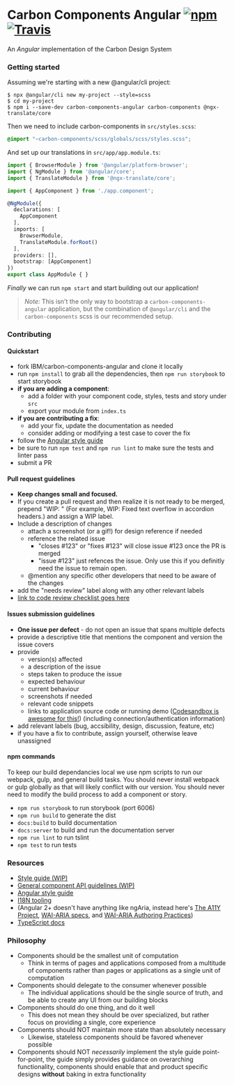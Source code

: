 # Carbon Components Angular [![npm](https://img.shields.io/npm/v/carbon-components-angular.svg)](https://www.npmjs.com/package/carbon-components-angular) [![Travis](https://travis-ci.com/IBM/carbon-components-angular.svg?branch=master)](https://travis-ci.com/IBM/carbon-components-angular)
An _Angular_ implementation of the Carbon Design System

### Getting started

Assuming we're starting with a new @angular/cli project:

```shell
$ npx @angular/cli new my-project --style=scss
$ cd my-project
$ npm i --save-dev carbon-components-angular carbon-components @ngx-translate/core
```

Then we need to include carbon-components in `src/styles.scss`:

```scss
@import "~carbon-components/scss/globals/scss/styles.scss";
```

And set up our translations in `src/app/app.module.ts`:

```ts
import { BrowserModule } from '@angular/platform-browser';
import { NgModule } from '@angular/core';
import { TranslateModule } from '@ngx-translate/core';

import { AppComponent } from './app.component';

@NgModule({
  declarations: [
    AppComponent
  ],
  imports: [
	BrowserModule,
	TranslateModule.forRoot()
  ],
  providers: [],
  bootstrap: [AppComponent]
})
export class AppModule { }
```

_Finally_ we can run `npm start` and start building out our application!

> *Note:* This isn't the only way to bootstrap a `carbon-components-angular` application, but the combination of `@angular/cli` and the `carbon-components` scss is our recommended setup.

### Contributing

#### Quickstart
- fork IBM/carbon-components-angular and clone it locally
- run `npm install` to grab all the dependencies, then `npm run storybook` to start storybook
- **if you are adding a component**:
  - add a folder with your component code, styles, tests and story under `src`
  - export your module from `index.ts`
- **if you are contributing a fix**:
  - add your fix, update the documentation as needed
  - consider adding or modifying a test case to cover the fix
- follow the [Angular style guide](https://angular.io/styleguide)
- be sure to run `npm test` and `npm run lint` to make sure the tests and linter pass
- submit a PR

#### Pull request guidelines
- **Keep changes small and focused.**
- If you create a pull request and then realize it is not ready to be merged, prepend "WIP: " (For example,  WIP: Fixed text overflow in accordion headers.) and assign a WIP label.
- Include a description of changes
  - attach a screenshot (or a gif!) for design reference if needed
  - reference the related issue
  	- "closes #123" or "fixes #123" will close issue #123 once the PR is merged
  	- "issue #123" just refences the issue. Only use this if you definitly need the issue to remain open.
  - @mention any specific other developers that need to be aware of the changes
- add the "needs review" label along with any other relevant labels
- [link to code review checklist goes here](#)

#### Issues submission guidelines
- **One issue per defect** - do not open an issue that spans multiple defects
- provide a descriptive title that mentions the component and version the issue covers
- provide
  - version(s) affected
  - a description of the issue
  - steps taken to produce the issue
  - expected behaviour
  - current behaviour
  - screenshots if needed
  - relevant code snippets
  - links to application source code or running demo ([Codesandbox is awesome for this!](https://codesandbox.io/s/angular)) (including connection/authentication information)
- add relevant labels (bug, accsibility, design, discussion, feature, etc)
- if you have a fix to contribute, assign yourself, otherwise leave unassigned

#### npm commands
To keep our build dependancies local we use npm scripts to run our webpack, gulp, and general build tasks. You should never install webpack or gulp globally as that will likely conflict with our version. You should never need to modify the build process to add a component or story.
- `npm run storybook` to run storybook (port 6006)
- `npm run build` to generate the dist
- `docs:build` to build documentation
- `docs:server` to build and run the documentation server
- `npm run lint` to run tslint
- `npm test` to run tests

### Resources
 - [Style guide (WIP)](https://github.com/IBM/carbon-components-angular/wiki/Style-guide)
 - [General component API guidelines (WIP)](https://github.com/IBM/carbon-components-angular/wiki/Component-API-guidelines)
 - [Angular style guide](https://angular.io/styleguide)
 - [I18N tooling](https://angular.io/docs/ts/latest/cookbook/i18n.html)
 - (Angular 2+ doesn't have anything like ngAria, instead here's [The A11Y Project](http://a11yproject.com/), [WAI-ARIA specs](https://www.w3.org/TR/wai-aria/), and [WAI-ARIA Authoring Practices](https://www.w3.org/TR/2016/WD-wai-aria-practices-1.1-20160317/))
 - [TypeScript docs](https://www.typescriptlang.org/docs/tutorial.html)


### Philosophy
- Components should be the smallest unit of computation
  - Think in terms of pages and applications composed from a multitude of components rather than pages or applications as a single unit of computation
- Components should delegate to the consumer whenever possible
  - The individual applications should be the single source of truth, and be able to create any UI from our building blocks
- Components should do one thing, and do it well
  - This does not mean they should be over specialized, but rather focus on providing a single, core experience
- Components should NOT maintain more state than absolutely necessary
  - Likewise, stateless components should be favored whenever possible
- Components should NOT *necessarily* implement the style guide point-for-point, the guide simply provides guidance on overarching functionality, components should enable that and product specific designs **without** baking in extra functionality

